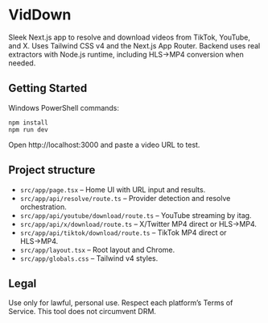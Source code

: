 # VidDown

Sleek Next.js app to resolve and download videos from TikTok, YouTube, and X. Uses Tailwind CSS v4 and the Next.js App Router.
Backend uses real extractors with Node.js runtime, including HLS→MP4 conversion when needed.

## Getting Started

Windows PowerShell commands:

```
npm install
npm run dev
```

Open http://localhost:3000 and paste a video URL to test.

## Project structure

- `src/app/page.tsx` – Home UI with URL input and results.
- `src/app/api/resolve/route.ts` – Provider detection and resolve orchestration.
- `src/app/api/youtube/download/route.ts` – YouTube streaming by itag.
- `src/app/api/x/download/route.ts` – X/Twitter MP4 direct or HLS→MP4.
- `src/app/api/tiktok/download/route.ts` – TikTok MP4 direct or HLS→MP4.
- `src/app/layout.tsx` – Root layout and Chrome.
- `src/app/globals.css` – Tailwind v4 styles.

## Legal

Use only for lawful, personal use. Respect each platform’s Terms of Service. This tool does not circumvent DRM.
